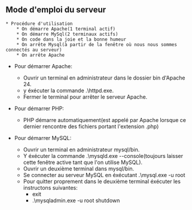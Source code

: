 ## Mode d'emploi du serveur

	* Procédure d'utilisation
		* On démarre Apache(1 terminal actif)
		* On démarre MySql(2 terminaux actifs)
		* On code dans la joie et la bonne humeur
		* On arrête Mysql(à partir de la fenêtre où nous nous sommes connectés au serveur)
		* On arrête Apache


* Pour démarrer Apache:
	* Ouvrir un terminal en administrateur dans le dossier bin d'Apache 24.
	* y éxécuter la commande .\httpd.exe.
	* Fermer le terminal pour arrêter le serveur Apache.

* Pour démarrer PHP:
	* PHP démarre automatiquement(est appelé par Apache lorsque ce dernier rencontre des fichiers portant l'extension .php)

* Pour démarrer MySQL:
	* Ouvrir un terminal en administrateur mysql/bin.
	* Y éxécuter la commande .\mysqld.exe --console(toujours laisser cette fenêtre active tant que l'on utilise MySQL).
	* Ouvrir un deuxième terminal dans mysql/bin.
	* Se connecter au serveur MySQL en éxécutant .\mysql.exe -u root
	* Pour quitter proprement dans le deuxième terminal éxécuter les instructons suivantes:
		* exit
		* .\mysqladmin.exe -u root shutdown


